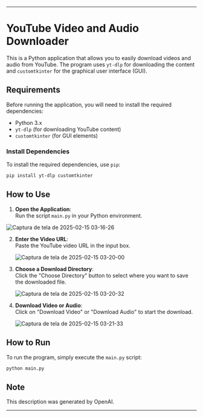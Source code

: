 
---

# YouTube Video and Audio Downloader

This is a Python application that allows you to easily download videos and audio from YouTube. The program uses `yt-dlp` for downloading the content and `customtkinter` for the graphical user interface (GUI).

## Requirements
Before running the application, you will need to install the required dependencies:

- Python 3.x
- `yt-dlp` (for downloading YouTube content)
- `customtkinter` (for GUI elements)

### Install Dependencies
To install the required dependencies, use `pip`:

```bash
pip install yt-dlp customtkinter
```

## How to Use

1. **Open the Application**:  
   Run the script `main.py` in your Python environment.

  ![Captura de tela de 2025-02-15 03-16-26](https://github.com/user-attachments/assets/5dd91684-0c81-4793-84d1-bcfce5021da1)


2. **Enter the Video URL**:  
   Paste the YouTube video URL in the input box.

   ![Captura de tela de 2025-02-15 03-20-00](https://github.com/user-attachments/assets/a7122a08-9cd2-4345-b289-05fba2f0a2d6)


3. **Choose a Download Directory**:  
   Click the "Choose Directory" button to select where you want to save the downloaded file.

   ![Captura de tela de 2025-02-15 03-20-32](https://github.com/user-attachments/assets/34c9754f-2519-4bd8-8ba0-1ad233e56096)
   

4. **Download Video or Audio**:  
   Click on "Download Video" or "Download Audio" to start the download.

   ![Captura de tela de 2025-02-15 03-21-33](https://github.com/user-attachments/assets/9ced673e-7222-4330-943d-e44de9e28f01)

## How to Run

To run the program, simply execute the `main.py` script:

```bash
python main.py
```

## Note
This description was generated by OpenAI.

---

